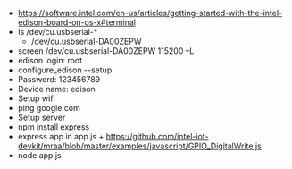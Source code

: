 * https://software.intel.com/en-us/articles/getting-started-with-the-intel-edison-board-on-os-x#terminal
* ls /dev/cu.usbserial-*
  * /dev/cu.usbserial-DA00ZEPW
* screen /dev/cu.usbserial-DA00ZEPW 115200 –L
* edison login: root
* configure_edison --setup
 * Password: 123456789
 * Device name: edison
 * Setup wifi
 * ping google.com
* Setup server
 * npm install express
 * express app in app.js + https://github.com/intel-iot-devkit/mraa/blob/master/examples/javascript/GPIO_DigitalWrite.js
 * node app.js
